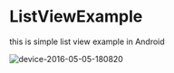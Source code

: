# ListViewExample
this is simple list view example in Android

![device-2016-05-05-180820](https://cloud.githubusercontent.com/assets/8542393/15043686/adacc22e-12ec-11e6-99c0-0d3d1532af4e.png)
